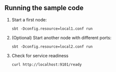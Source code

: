 ## Running the sample code

1. Start a first node:

   ```
   sbt -Dconfig.resource=local1.conf run
   ```

2. (Optional) Start another node with different ports:

   ```
   sbt -Dconfig.resource=local2.conf run
   ```

3. Check for service readiness

   ```
   curl http://localhost:9101/ready
   ```
